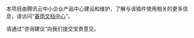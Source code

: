 本项目由腾讯云中小企业产品中心建设和维护，了解与该插件使用相关的更多信息，请访问“[春雨文档中心](https://openapp.qq.com/docs/)”。

请通过“咨询建议”向我们提交宝贵意见。

